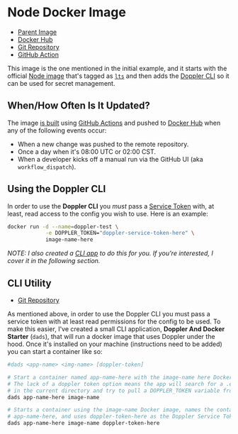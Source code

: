 # Node Docker Image

- [Parent Image][0]
- [Docker Hub][4]
- [Git Repository][3]
- [GitHub Action][9]

This image is the one mentioned in the initial example, and it starts with the official [Node image][0] that's tagged as [`lts`][2] and then adds the [Doppler CLI][1] so it can be used for secret management.

## When/How Often Is It Updated?

The image [is built][9] using [GitHub Actions][6] and pushed to [Docker Hub][7] when any of the following events occur:

- When a new change was pushed to the remote repository.
- Once a day when it's 08:00 UTC or 02:00 CST.
- When a developer kicks off a manual run via the GitHub UI (aka `workflow_dispatch`).

## Using the Doppler CLI

In order to use the **Doppler CLI** you _must_ pass a [Service Token][8] with, at least, read access to the config you wish to use. Here is an example:

```bash
docker run -d --name=doppler-test \
            -e DOPPLER_TOKEN="doppler-service-token-here" \
            image-name-here
```

_NOTE: I also created a [CLI app](#cli-utility) to do this for you. If you're interested, I cover it in the following section._

## CLI Utility

- [Git Repository][5]

As mentioned above, in order to use the Doppler CLI you must pass a service token with at least read permissions for the config to be used. To make this easier, I've created a small CLI application, **Doppler And Docker Starter** (`dads`), that will run a docker image that uses Doppler under the hood. Once it's installed on your machine (instructions need to be added) you can start a container like so:

```bash
#dads <app-name> <img-name> [doppler-token]

# Start a container named app-name-here with the image-name here Docker image.
# The lack of a doppler token option means the app will search for a .env file
# in the current directory and try to pull a DOPPLER_TOKEN variable from there.
dads app-name-here image-name

# Starts a container using the image-name Docker image, names the container
# app-name-here, and uses doppler-token-here as the Doppler Service Token.
dads app-name-here image-name doppler-token-here
```

[0]: https://hub.docker.com/_/node
[1]: https://docs.doppler.com/docs/cli
[2]: https://hub.docker.com/_/node/tags?page=1&name=lts
[3]: https://github.com/4lch4/Docker-Images/tree/main/Node
[4]: https://hub.docker.com/repository/docker/4lch4/node/general
[5]: https://git.4lch4.io/4lch4/Doppler-And-Docker-Starter
[6]: https://docs.github.com/en/actions
[7]: https://hub.docker.com
[8]: https://docs.doppler.com/docs/service-tokens
[9]: https://github.com/4lch4/Docker-Images/actions/workflows/node.yml

